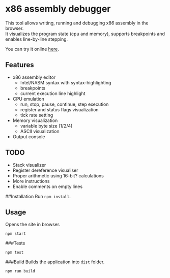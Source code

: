 # x86 assembly debugger
This tool allows writing, running and debugging x86 assembly in the browser.<br />
It visualizes the program state (cpu and memory), supports breakpoints and<br />
enables line-by-line stepping.

You can try it online [here](https://kobzol.github.io/davis).

## Features
* x86 assembly editor
  * Intel/NASM syntax with syntax-highlighting
  * breakpoints
  * current execution line highlight
* CPU emulation
  * run, stop, pause, continue, step execution
  * register and status flags visualization
  * tick rate setting
* Memory visualization
  * variable byte size (1/2/4)
  * ASCII visualization
* Output console

## TODO
* Stack visualizer
* Register dereference visualiser
* Proper arithmetic using 16-bit? calculations
* More instructions
* Enable comments on empty lines

##Installation
Run `npm install`.

## Usage
Opens the site in browser.
```shell
npm start
```

###Tests
```shell
npm test
```

###Build
Builds the application into `dist` folder.
```shell
npm run build
```
